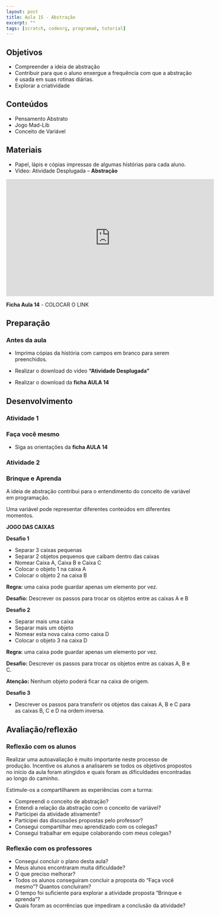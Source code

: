 ```yaml
---
layout: post
title: Aula 15 - Abstração
excerpt: ""
tags: [scratch, codeorg, programaê, tutorial]
---
```


## Objetivos
 - Compreender a ideia de abstração
 - Contribuir para que o aluno enxergue a frequência com que a abstração é usada em suas rotinas diárias.
 - Explorar a criatividade

## Conteúdos
 - Pensamento Abstrato
 - Jogo Mad-Lib
 - Conceito de Variável

## Materiais

 - Papel, lápis e cópias impressas de algumas histórias para cada aluno.
 - Vídeo: Atividade Desplugada – **Abstração**

 <iframe width="560" height="315" src="https://www.youtube.com/embed/FGpzpYD9ZVs" frameborder="0" allowfullscreen></iframe>

 **Ficha Aula 14** - COLOCAR O LINK

## Preparação
### Antes da aula

 - Imprima cópias da história com campos em branco para serem preenchidos.

 - Realizar o download do vídeo **“Atividade Desplugada”**
 - Realizar o download da **ficha AULA 14**

## Desenvolvimento

### Atividade 1

### Faça você mesmo

 - Siga as orientações da **ficha AULA 14**

### Atividade 2

### Brinque e Aprenda

A ideia de abstração contribui para o entendimento do conceito de variável em programação.

Uma variável pode representar diferentes conteúdos em diferentes momentos.

**JOGO DAS CAIXAS**

**Desafio 1**

 - Separar 3 caixas pequenas
 - Separar 2 objetos pequenos que caibam dentro das caixas
 - Nomear Caixa A, Caixa B e Caixa C
 - Colocar o objeto 1 na caixa A
 - Colocar o objeto 2 na caixa B

**Regra:** uma caixa pode guardar apenas um elemento por vez.

**Desafio:** Descrever os passos para trocar os objetos entre as caixas A e B


**Desafio 2**

 - Separar mais uma caixa
 - Separar mais um objeto
 - Nomear esta nova caixa como caixa D
 - Colocar o objeto 3 na caixa D

**Regra:** uma caixa pode guardar apenas um elemento por vez.

**Desafio:** Descrever os passos para trocar os objetos entre as caixas A, B e C.

**Atenção:** Nenhum objeto poderá ficar na caixa de origem.

**Desafio 3**

 - Descrever os passos para transferir os objetos das caixas A, B e C para as caixas B, C e D na ordem inversa.

## Avaliação/reflexão

### Reflexão com os alunos

Realizar uma autoavaliação é muito importante neste processo de produção. Incentive os alunos a analisarem se todos os objetivos propostos no início da aula foram atingidos e quais foram as dificuldades encontradas ao longo do caminho.

Estimule-os a compartilharem as experiências com a turma:

 - Compreendi o conceito de abstração?
 - Entendi a relação da abstração com o conceito de variável?
 - Participei da atividade ativamente?
 - Participei das discussões propostas pelo professor?
 - Consegui compartilhar meu aprendizado com os colegas?
 - Consegui trabalhar em equipe colaborando com meus colegas?


### Reflexão com os professores

 - Consegui concluir o plano desta aula?
 - Meus alunos encontraram muita dificuldade?
 - O que preciso melhorar?
 - Todos os alunos conseguiram concluir a proposta do “Faça você mesmo”? Quantos concluíram?
 - O tempo foi suficiente para explorar a atividade proposta “Brinque e aprenda”?
 - Quais foram as ocorrências que impediram a conclusão da atividade?
